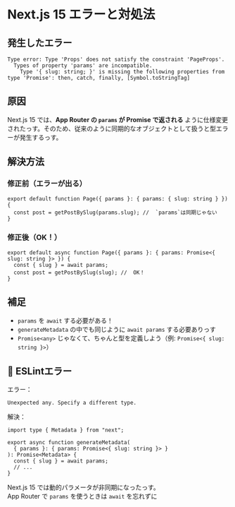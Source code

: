 
#  Next.js 15 エラーと対処法

##  発生したエラー

```
Type error: Type 'Props' does not satisfy the constraint 'PageProps'.
  Types of property 'params' are incompatible.
    Type '{ slug: string; }' is missing the following properties from type 'Promise': then, catch, finally, [Symbol.toStringTag]
```

##  原因

Next.js 15 では、**App Router の `params` が Promise で返される** ように仕様変更されたっす。そのため、従来のように同期的なオブジェクトとして扱うと型エラーが発生するっす。

##  解決方法

### 修正前（エラーが出る）

```tsx
export default function Page({ params }: { params: { slug: string } }) {
  const post = getPostBySlug(params.slug); //  `params`は同期じゃない
}
```

### 修正後（OK！）

```tsx
export default async function Page({ params }: { params: Promise<{ slug: string }> }) {
  const { slug } = await params;
  const post = getPostBySlug(slug); //  OK！
}
```

##  補足

- `params` を `await` する必要がある！
- `generateMetadata` の中でも同じように `await params` する必要ありっす
- `Promise<any>` じゃなくて、ちゃんと型を定義しよう（例: `Promise<{ slug: string }>`）

## 🔧 ESLintエラー

エラー：
```
Unexpected any. Specify a different type.
```

解決：
```tsx
import type { Metadata } from "next";

export async function generateMetadata(
  { params }: { params: Promise<{ slug: string }> }
): Promise<Metadata> {
  const { slug } = await params;
  // ...
}
```

Next.js 15 では動的パラメータが非同期になったっす。  
App Router で `params` を使うときは `await` を忘れずに
